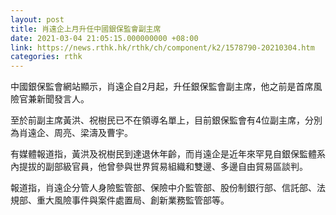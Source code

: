 ```yaml
---
layout: post
title: 肖遠企上月升任中國銀保監會副主席
date: 2021-03-04 21:05:15.000000000 +08:00
link: https://news.rthk.hk/rthk/ch/component/k2/1578790-20210304.htm
categories: rthk
---
```


中國銀保監會網站顯示，肖遠企自2月起，升任銀保監會副主席，他之前是首席風險官兼新聞發言人。

至於前副主席黃洪、祝樹民已不在領導名單上，目前銀保監會有4位副主席，分別為肖遠企、周亮、梁濤及曹宇。

有媒體報道指，黃洪及祝樹民到達退休年齡，而肖遠企是近年來罕見自銀保監體系內提拔的副部級官員，他曾參與世界貿易組織和雙邊、多邊自由貿易區談判。

報道指，肖遠企分管人身險監管部、保險中介監管部、股份制銀行部、信託部、法規部、重大風險事件與案件處置局、創新業務監管部等。
